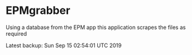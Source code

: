 # EPMgrabber
Using a database from the EPM app this application scrapes the files as required


Latest backup: Sun Sep 15 02:54:01 UTC 2019
